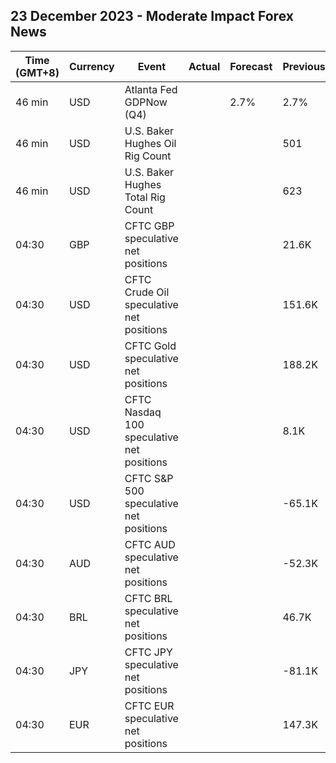 ## 23 December 2023 - Moderate Impact Forex News

| Time (GMT+8) | Currency | Event | Actual | Forecast | Previous |
|------|----------|-------|--------|----------|----------|
| 46 min | USD | Atlanta Fed GDPNow (Q4) |  | 2.7% | 2.7% |
| 46 min | USD | U.S. Baker Hughes Oil Rig Count |  |  | 501 |
| 46 min | USD | U.S. Baker Hughes Total Rig Count |  |  | 623 |
| 04:30 | GBP | CFTC GBP speculative net positions |  |  | 21.6K |
| 04:30 | USD | CFTC Crude Oil speculative net positions |  |  | 151.6K |
| 04:30 | USD | CFTC Gold speculative net positions |  |  | 188.2K |
| 04:30 | USD | CFTC Nasdaq 100 speculative net positions |  |  | 8.1K |
| 04:30 | USD | CFTC S&P 500 speculative net positions |  |  | -65.1K |
| 04:30 | AUD | CFTC AUD speculative net positions |  |  | -52.3K |
| 04:30 | BRL | CFTC BRL speculative net positions |  |  | 46.7K |
| 04:30 | JPY | CFTC JPY speculative net positions |  |  | -81.1K |
| 04:30 | EUR | CFTC EUR speculative net positions |  |  | 147.3K |
